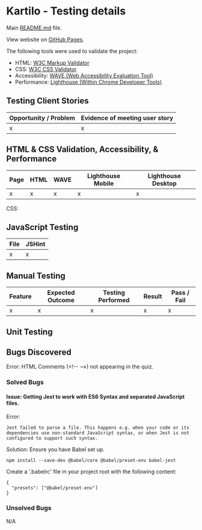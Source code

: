 # Kartilo - Testing details
Main [README.md](./README.md) file.

View website on [GitHub Pages](https://cjns.github.io/Kartilo/).

The following tools were used to validate the project:
- HTML: [W3C Markup Validator](https://validator.w3.org/)
- CSS: [W3C CSS Validator](https://jigsaw.w3.org/css-validator/)
- Accessibility: [WAVE (Web Accessibility Evaluation Tool)](https://wave.webaim.org/)
- Performance: [Lighthouse (Within Chrome Developer Tools)](https://developer.chrome.com/docs/lighthouse/overview/)

## Testing Client Stories
|Opportunity / Problem|Evidence of meeting user story|
|-|-|
|x|x|

## HTML & CSS Validation, Accessibility, & Performance
|Page|HTML|WAVE|Lighthouse Mobile|Lighthouse Desktop|
|-|-|-|-|-|
|x|x|x|x|x|
CSS:

## JavaScript Testing
|File|JSHint|
|-|-|
|x|x|

## Manual Testing
|Feature|Expected Outcome|Testing Performed|Result|Pass / Fail|
|-|-|-|-|-|
|x|x|x|x|x|

## Unit Testing

## Bugs Discovered
Error: HTML Comments (\<!-- -->) not appearing in the quiz.

### Solved Bugs

#### Issue: Getting Jest to work with ES6 Syntax and separated JavaScript files.
Error:
```
Jest failed to parse a file. This happens e.g. when your code or its dependencies use non-standard JavaScript syntax, or when Jest is not configured to support such syntax.
```
Solution: Ensure you have Babel set up.
```
npm install --save-dev @babel/core @babel/preset-env babel-jest
```
Create a  '.babelrc' file in your project root with the following content:
```
{
  "presets": ["@babel/preset-env"]
}
```

### Unsolved Bugs
N/A
